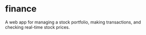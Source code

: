 # finance

A web app for managing a stock portfolio, making transactions, and checking real-time stock prices.

